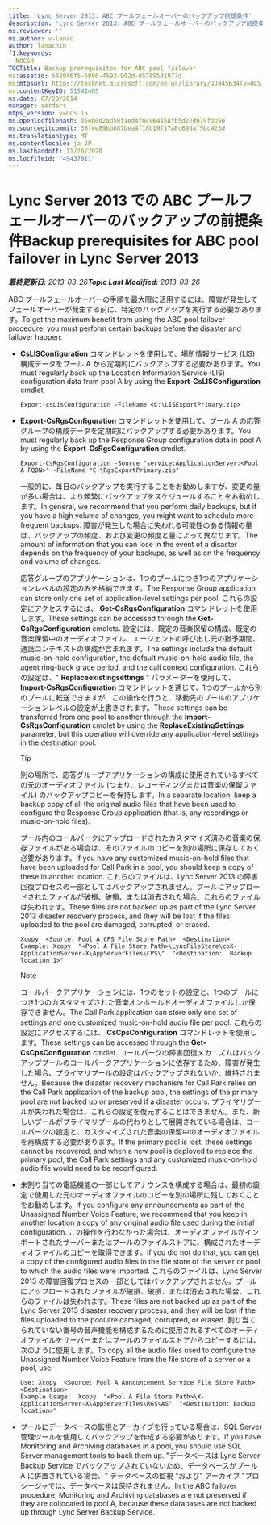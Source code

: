 ```yaml
---
title: 'Lync Server 2013: ABC プールフェールオーバーのバックアップ前提条件'
description: 'Lync Server 2013: ABC プールフェールオーバーのバックアップ前提条件。'
ms.reviewer: ''
ms.author: v-lanac
author: lanachin
f1.keywords:
- NOCSH
TOCTitle: Backup prerequisites for ABC pool failover
ms:assetid: 652046f5-6086-4592-902d-d5789581977d
ms:mtpsurl: https://technet.microsoft.com/en-us/library/JJ945634(v=OCS.15)
ms:contentKeyID: 51541485
ms.date: 07/23/2014
manager: serdars
mtps_version: v=OCS.15
ms.openlocfilehash: 05eb0d2ad50f1ed4f04964158fb5d22d079f3b50
ms.sourcegitcommit: 36fee89bb887bea4f18b19f17a8c69daf5bc423d
ms.translationtype: MT
ms.contentlocale: ja-JP
ms.lasthandoff: 11/26/2020
ms.locfileid: "49437911"
---
```

# <a name="backup-prerequisites-for-abc-pool-failover-in-lync-server-2013"></a><span data-ttu-id="ae7c5-103">Lync Server 2013 での ABC プールフェールオーバーのバックアップの前提条件</span><span class="sxs-lookup"><span data-stu-id="ae7c5-103">Backup prerequisites for ABC pool failover in Lync Server 2013</span></span>

<div data-xmlns="http://www.w3.org/1999/xhtml">

<div class="topic" data-xmlns="http://www.w3.org/1999/xhtml" data-msxsl="urn:schemas-microsoft-com:xslt" data-cs="https://msdn.microsoft.com/">

<div data-asp="https://msdn2.microsoft.com/asp">



</div>

<div id="mainSection">

<div id="mainBody"><span data-ttu-id="ae7c5-104">

<span> </span></span><span class="sxs-lookup"><span data-stu-id="ae7c5-104">

<span> </span></span></span>

<span data-ttu-id="ae7c5-105">_**最終更新日:** 2013-03-26_</span><span class="sxs-lookup"><span data-stu-id="ae7c5-105">_**Topic Last Modified:** 2013-03-26_</span></span>

<span data-ttu-id="ae7c5-106">ABC プールフェールオーバーの手順を最大限に活用するには、障害が発生してフェールオーバーが発生する前に、特定のバックアップを実行する必要があります。</span><span class="sxs-lookup"><span data-stu-id="ae7c5-106">To get the maximum benefit from using the ABC pool failover procedure, you must perform certain backups before the disaster and failover happen:</span></span>

  - <span data-ttu-id="ae7c5-107">**CsLISConfiguration** コマンドレットを使用して、場所情報サービス (LIS) 構成データをプール A から定期的にバックアップする必要があります。</span><span class="sxs-lookup"><span data-stu-id="ae7c5-107">You must regularly back up the Location Information Service (LIS) configuration data from pool A by using the **Export-CsLISConfiguration** cmdlet.</span></span>
    
        Export-csLisConfiguration -FileName <C:\LISExportPrimary.zip>

  - <span data-ttu-id="ae7c5-108">**Export-CsRgsConfiguration** コマンドレットを使用して、プール A の応答グループの構成データを定期的にバックアップする必要があります。</span><span class="sxs-lookup"><span data-stu-id="ae7c5-108">You must regularly back up the Response Group configuration data in pool A by using the **Export-CsRgsConfiguration** cmdlet.</span></span>
    
        Export-CsRgsConfiguration -Source "service:ApplicationServer:<Pool A FQDN>" -FileName "C:\RgsExportPrimary.zip"
    
    <span data-ttu-id="ae7c5-109">一般的に、毎日のバックアップを実行することをお勧めしますが、変更の量が多い場合は、より頻繁にバックアップをスケジュールすることをお勧めします。</span><span class="sxs-lookup"><span data-stu-id="ae7c5-109">In general, we recommend that you perform daily backups, but if you have a high volume of changes, you might want to schedule more frequent backups.</span></span> <span data-ttu-id="ae7c5-110">障害が発生した場合に失われる可能性のある情報の量は、バックアップの頻度、および変更の頻度と量によって異なります。</span><span class="sxs-lookup"><span data-stu-id="ae7c5-110">The amount of information that you can lose in the event of a disaster depends on the frequency of your backups, as well as on the frequency and volume of changes.</span></span>
    
    <span data-ttu-id="ae7c5-111">応答グループのアプリケーションは、1つのプールにつき1つのアプリケーションレベルの設定のみを格納できます。</span><span class="sxs-lookup"><span data-stu-id="ae7c5-111">The Response Group application can store only one set of application-level settings per pool.</span></span> <span data-ttu-id="ae7c5-112">これらの設定にアクセスするには、 **Get-CsRgsConfiguration** コマンドレットを使用します。</span><span class="sxs-lookup"><span data-stu-id="ae7c5-112">These settings can be accessed through the **Get-CsRgsConfiguration** cmdlets.</span></span> <span data-ttu-id="ae7c5-113">設定には、既定の音楽保留の構成、既定の音楽保留中のオーディオファイル、エージェントの呼び出し元の猶予期間、通話コンテキストの構成が含まれます。</span><span class="sxs-lookup"><span data-stu-id="ae7c5-113">The settings include the default music-on-hold configuration, the default music-on-hold audio file, the agent ring-back grace period, and the call context configuration.</span></span> <span data-ttu-id="ae7c5-114">これらの設定は、" **Replaceexistingsettings** " パラメーターを使用して、 **Import-CsRgsConfiguration** コマンドレットを通じて、1つのプールから別のプールに転送できますが、この操作を行うと、移動先のプールのアプリケーションレベルの設定が上書きされます。</span><span class="sxs-lookup"><span data-stu-id="ae7c5-114">These settings can be transferred from one pool to another through the **Import-CsRgsConfiguration** cmdlet by using the **ReplaceExistingSettings** parameter, but this operation will override any application-level settings in the destination pool.</span></span>
    
    <div>
    

    > [!TIP]  
    > <span data-ttu-id="ae7c5-115">別の場所で、応答グループアプリケーションの構成に使用されているすべての元のオーディオファイル (つまり、レコーディングまたは音楽の保留ファイル) のバックアップコピーを保持します。</span><span class="sxs-lookup"><span data-stu-id="ae7c5-115">In a separate location, keep a backup copy of all the original audio files that have been used to configure the Response Group application (that is, any recordings or music-on-hold files).</span></span>

    
    </div>
    
    <span data-ttu-id="ae7c5-116">プール内のコールパークにアップロードされたカスタマイズ済みの音楽の保存ファイルがある場合は、そのファイルのコピーを別の場所に保存しておく必要があります。</span><span class="sxs-lookup"><span data-stu-id="ae7c5-116">If you have any customized music-on-hold files that have been uploaded for Call Park in a pool, you should keep a copy of these in another location.</span></span> <span data-ttu-id="ae7c5-117">これらのファイルは、Lync Server 2013 の障害回復プロセスの一部としてはバックアップされません。プールにアップロードされたファイルが破損、破損、または消去された場合、これらのファイルは失われます。</span><span class="sxs-lookup"><span data-stu-id="ae7c5-117">These files are not backed up as part of the Lync Server 2013 disaster recovery process, and they will be lost if the files uploaded to the pool are damaged, corrupted, or erased.</span></span>
    
        Xcopy  <Source: Pool A CPS File Store Path>  <Destination>
        Example: Xcopy  "<Pool A File Store Path>\LyncFileStore\coX-ApplicationServer-X\AppServerFiles\CPS\"  "<Destination:  Backup location 1>"
    
    <div>
    

    > [!NOTE]  
    > <span data-ttu-id="ae7c5-118">コールパークアプリケーションには、1つのセットの設定と、1つのプールにつき1つのカスタマイズされた音楽オンホールドオーディオファイルしか保存できません。</span><span class="sxs-lookup"><span data-stu-id="ae7c5-118">The Call Park application can store only one set of settings and one customized music-on-hold audio file per pool.</span></span> <span data-ttu-id="ae7c5-119">これらの設定にアクセスするには、 <STRONG>CsCpsConfiguration</STRONG> コマンドレットを使用します。</span><span class="sxs-lookup"><span data-stu-id="ae7c5-119">These settings can be accessed through the <STRONG>Get-CsCpsConfiguration</STRONG> cmdlet.</span></span> <span data-ttu-id="ae7c5-120">コールパークの障害回復メカニズムはバックアッププールのコールパークアプリケーションに依存するため、障害が発生した場合、プライマリプールの設定はバックアップされないか、維持されません。</span><span class="sxs-lookup"><span data-stu-id="ae7c5-120">Because the disaster recovery mechanism for Call Park relies on the Call Park application of the backup pool, the settings of the primary pool are not backed up or preserved if a disaster occurs.</span></span> <span data-ttu-id="ae7c5-121">プライマリプールが失われた場合は、これらの設定を復元することはできません。また、新しいプールがプライマリプールの代わりとして展開されている場合は、コールパークの設定と、カスタマイズされた音楽の保留中のオーディオファイルを再構成する必要があります。</span><span class="sxs-lookup"><span data-stu-id="ae7c5-121">If the primary pool is lost, these settings cannot be recovered, and when a new pool is deployed to replace the primary pool, the Call Park settings and any customized music-on-hold audio file would need to be reconfigured.</span></span>

    
    </div>

  - <span data-ttu-id="ae7c5-122">未割り当ての電話機能の一部としてアナウンスを構成する場合は、最初の設定で使用した元のオーディオファイルのコピーを別の場所に残しておくことをお勧めします。</span><span class="sxs-lookup"><span data-stu-id="ae7c5-122">If you configure any announcements as part of the Unassigned Number Voice Feature, we recommend that you keep in another location a copy of any original audio file used during the initial configuration.</span></span> <span data-ttu-id="ae7c5-123">この操作を行わなかった場合は、オーディオファイルがインポートされたサーバーまたはプールのファイルストアに、構成されたオーディオファイルのコピーを取得できます。</span><span class="sxs-lookup"><span data-stu-id="ae7c5-123">If you did not do that, you can get a copy of the configured audio files in the file store of the server or pool to which the audio files were imported.</span></span> <span data-ttu-id="ae7c5-124">これらのファイルは、Lync Server 2013 の障害回復プロセスの一部としてはバックアップされません。プールにアップロードされたファイルが破損、破損、または消去された場合、これらのファイルは失われます。</span><span class="sxs-lookup"><span data-stu-id="ae7c5-124">These files are not backed up as part of the Lync Server 2013 disaster recovery process, and they will be lost if the files uploaded to the pool are damaged, corrupted, or erased.</span></span> <span data-ttu-id="ae7c5-125">割り当てられていない番号の音声機能を構成するために使用されるすべてのオーディオファイルをサーバーまたはプールのファイルストアからコピーするには、次のように使用します。</span><span class="sxs-lookup"><span data-stu-id="ae7c5-125">To copy all the audio files used to configure the Unassigned Number Voice Feature from the file store of a server or a pool, use:</span></span>
    
        Use: Xcopy  <Source: Pool A Announcement Service File Store Path>  <Destination>
        Example Usage:  Xcopy  "<Pool A File Store Path>\X-ApplicationServer-X\AppServerFiles\RGS\AS"  "<Destination: Backup location>"

  - <span data-ttu-id="ae7c5-126">プールにデータベースの監視とアーカイブを行っている場合は、SQL Server 管理ツールを使用してバックアップを作成する必要があります。</span><span class="sxs-lookup"><span data-stu-id="ae7c5-126">If you have Monitoring and Archiving databases in a pool, you should use SQL Server management tools to back them up.</span></span> <span data-ttu-id="ae7c5-127">"データベースは Lync Server Backup Service でバックアップされていないため、データベースがプール A に併置されている場合、" データベースの監視 "および" アーカイブ "プロシージャでは、データベースは保持されません。</span><span class="sxs-lookup"><span data-stu-id="ae7c5-127">In the ABC failover procedure, Monitoring and Archiving databases are not preserved if they are collocated in pool A, because these databases are not backed up through Lync Server Backup Service.</span></span>

<span data-ttu-id="ae7c5-128"></div>

<span> </span>

</div>

</div>

</span><span class="sxs-lookup"><span data-stu-id="ae7c5-128"></div>

<span> </span>

</div>

</div>

</span></span></div>

